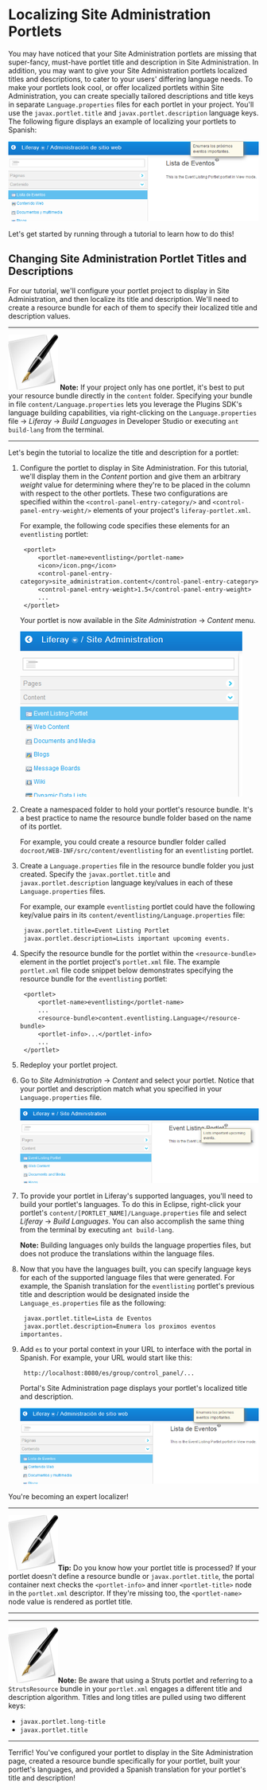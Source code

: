 # Localizing Site Administration Portlets

You may have noticed that your Site Administration portlets are missing that
super-fancy, must-have portlet title and description in Site Administration. In
addition, you may want to give your Site Administration portlets localized
titles and descriptions, to cater to your users' differing language needs. To
make your portlets look cool, or offer localized portlets within Site
Administration, you can create specially tailored descriptions and title keys in
separate `Language.properties` files for each portlet in your project. You'll
use the `javax.portlet.title` and `javax.portlet.description` language keys. The
following figure displays an example of localizing your portlets to Spanish: 

![Figure 1: You can localize portlets' titles and descriptions in Site Administration to any language, including Spanish.](../../images/portlet-title-and-description-es.png)

Let's get started by running through a tutorial to learn how to do this!

## Changing Site Administration Portlet Titles and Descriptions

For our tutorial, we'll configure your portlet project to display in Site
Administration, and then localize its title and description. We'll need to
create a resource bundle for each of them to specify their localized title and
description values. 

---

 ![Note](../../images/tip-pen-paper.png) **Note:** If your project only has one
 portlet, it's best to put your resource bundle directly in the `content`
 folder. Specifying your bundle in file `content/Language.properties` lets you
 leverage the Plugins SDK's language building capabilities, via right-clicking
 on the `Language.properties` file &rarr; *Liferay* &rarr; *Build Languages* in
 Developer Studio or executing `ant build-lang` from the terminal. 

---

Let's begin the tutorial to localize the title and description for a portlet: 

1. Configure the portlet to display in Site Administration. For this tutorial,
   we'll display them in the *Content* portion and give them an arbitrary
   *weight* value for determining where they're to be placed in the column with
   respect to the other portlets. These two configurations are specified within
   the `<control-panel-entry-category/>` and `<control-panel-entry-weight/>`
   elements of your project's `liferay-portlet.xml`.
   
    For example, the following code specifies these elements for an
    `eventlisting` portlet:

		<portlet>
			<portlet-name>eventlisting</portlet-name>
			<icon>/icon.png</icon>
			<control-panel-entry-category>site_administration.content</control-panel-entry-category>
			<control-panel-entry-weight>1.5</control-panel-entry-weight>
			...
		</portlet>

    Your portlet is now available in the *Site Administration* &rarr; *Content*
    menu. 

    ![Figure 2: Notice that the lower the weighted number, the higher the portlet is listed in the specified menu.](../../images/new-portlet-in-site-admin.png)

2. Create a namespaced folder to hold your portlet's resource bundle. It's a
   best practice to name the resource bundle folder based on the name of its
   portlet.
   
    For example, you could create a resource bundler folder called
    `docroot/WEB-INF/src/content/eventlisting` for an `eventlisting` portlet.

3. Create a `Language.properties` file in the resource bundle folder you just
   created. Specify the `javax.portlet.title` and `javax.portlet.description`
   language key/values in each of these `Language.properties` files. 

    For example, our example `eventlisting` portlet could have the following
    key/value pairs in its `content/eventlisting/Language.properties` file:

        javax.portlet.title=Event Listing Portlet
        javax.portlet.description=Lists important upcoming events.

4. Specify the resource bundle for the portlet within the `<resource-bundle>`
   element in the portlet project's `portlet.xml` file. The example
   `portlet.xml` file code snippet below demonstrates specifying the resource
   bundle for the `eventlisting` portlet: 

        <portlet>
            <portlet-name>eventlisting</portlet-name>
            ...
            <resource-bundle>content.eventlisting.Language</resource-bundle>
            <portlet-info>...</portlet-info>
            ...
        </portlet>

5. Redeploy your portlet project.

6. Go to *Site Administration* &rarr; *Content* and select your portlet. Notice
   that your portlet and description match what you specified in your
   `Language.properties` file.

    ![Figure 3: Notice that your portlet title and description are visible.](../../images/portlet-title-and-description.png)

7. To provide your portlet in Liferay's supported languages, you'll need to
   build your portlet's languages. To do this in Eclipse, right-click your
   portlet's `content/[PORTLET_NAME]/Language.properties` file and select
   *Liferay* &rarr; *Build Languages*. You can also accomplish the same thing
   from the terminal by executing `ant build-lang`.
   
    **Note:** Building languages only builds the language properties files, but
    does not produce the translations within the language files. 

8. Now that you have the languages built, you can specify language keys for each
   of the supported language files that were generated. For example, the Spanish
   translation for the `eventlisting` portlet's previous title and description
   would be designated inside the `Language_es.properties` file as the
   following:

        javax.portlet.title=Lista de Eventos
        javax.portlet.description=Enumera los proximos eventos importantes.

9. Add `es` to your portal context in your URL to interface with the portal in
   Spanish. For example, your URL would start like this:

        http://localhost:8080/es/group/control_panel/...

    Portal's Site Administration page displays your portlet's localized title
    and description.  

    ![Figure 4: It's easy to localize titles and descriptions for multiple portlets in your project.](../../images/portlet-title-and-description-es.png)

You're becoming an expert localizer!

---

 ![Tip](../../images/tip-pen-paper.png)**Tip:** Do you know how your portlet
 title is processed? If your portlet doesn't define a resource bundle or
 `javax.portlet.title`, the portal container next checks the `<portlet-info>`
 and inner `<portlet-title>` node in the `portlet.xml` descriptor. If they're
 missing too, the `<portlet-name>` node value is rendered as portlet title. 

---

---

 ![Note](../../images/tip-pen-paper.png)**Note:** Be aware that using a Struts 
 portlet and referring to a `StrutsResource` bundle in your `portlet.xml`
 engages a different title and description algorithm. Titles and long titles are
 pulled using two different keys:

 - `javax.portlet.long-title` 
 - `javax.portlet.title`

---

Terrific! You've configured your portlet to display in the Site Administration
page, created a resource bundle specifically for your portlet, built your
portlet's languages, and provided a Spanish translation for your portlet's title
and description!
